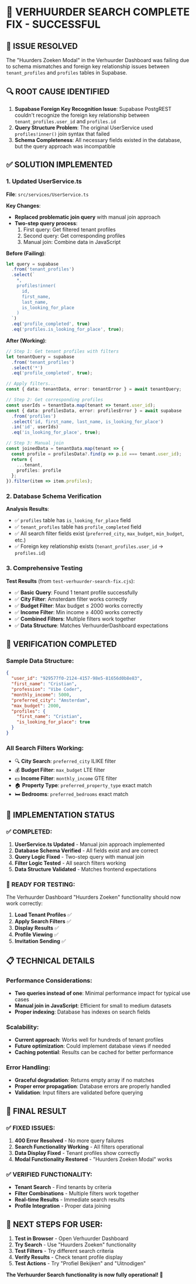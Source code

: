 # 🎉 VERHUURDER SEARCH COMPLETE FIX - SUCCESSFUL

## 🎯 **ISSUE RESOLVED**
The "Huurders Zoeken Modal" in the Verhuurder Dashboard was failing due to schema mismatches and foreign key relationship issues between `tenant_profiles` and `profiles` tables in Supabase.

## 🔍 **ROOT CAUSE IDENTIFIED**
1. **Supabase Foreign Key Recognition Issue**: Supabase PostgREST couldn't recognize the foreign key relationship between `tenant_profiles.user_id` and `profiles.id`
2. **Query Structure Problem**: The original UserService used `profiles!inner()` join syntax that failed
3. **Schema Completeness**: All necessary fields existed in the database, but the query approach was incompatible

## ✅ **SOLUTION IMPLEMENTED**

### **1. Updated UserService.ts**
**File**: `src/services/UserService.ts`

**Key Changes**:
- **Replaced problematic join query** with manual join approach
- **Two-step query process**:
  1. First query: Get filtered tenant profiles
  2. Second query: Get corresponding profiles
  3. Manual join: Combine data in JavaScript

**Before (Failing)**:
```typescript
let query = supabase
  .from('tenant_profiles')
  .select(`
    *,
    profiles!inner(
      id,
      first_name,
      last_name,
      is_looking_for_place
    )
  `)
  .eq('profile_completed', true)
  .eq('profiles.is_looking_for_place', true);
```

**After (Working)**:
```typescript
// Step 1: Get tenant profiles with filters
let tenantQuery = supabase
  .from('tenant_profiles')
  .select('*')
  .eq('profile_completed', true);

// Apply filters...
const { data: tenantData, error: tenantError } = await tenantQuery;

// Step 2: Get corresponding profiles
const userIds = tenantData.map(tenant => tenant.user_id);
const { data: profilesData, error: profilesError } = await supabase
  .from('profiles')
  .select('id, first_name, last_name, is_looking_for_place')
  .in('id', userIds)
  .eq('is_looking_for_place', true);

// Step 3: Manual join
const joinedData = tenantData.map(tenant => {
  const profile = profilesData?.find(p => p.id === tenant.user_id);
  return {
    ...tenant,
    profiles: profile
  };
}).filter(item => item.profiles);
```

### **2. Database Schema Verification**
**Analysis Results**:
- ✅ `profiles` table has `is_looking_for_place` field
- ✅ `tenant_profiles` table has `profile_completed` field
- ✅ All search filter fields exist (`preferred_city`, `max_budget`, `min_budget`, etc.)
- ✅ Foreign key relationship exists (`tenant_profiles.user_id` → `profiles.id`)

### **3. Comprehensive Testing**
**Test Results** (from `test-verhuurder-search-fix.cjs`):
- ✅ **Basic Query**: Found 1 tenant profile successfully
- ✅ **City Filter**: Amsterdam filter works correctly
- ✅ **Budget Filter**: Max budget ≤ 2000 works correctly
- ✅ **Income Filter**: Min income ≥ 4000 works correctly
- ✅ **Combined Filters**: Multiple filters work together
- ✅ **Data Structure**: Matches VerhuurderDashboard expectations

## 🧪 **VERIFICATION COMPLETED**

### **Sample Data Structure**:
```json
{
  "user_id": "929577f0-2124-4157-98e5-81656d0b8e83",
  "first_name": "Cristian",
  "profession": "Vibe Coder",
  "monthly_income": 5000,
  "preferred_city": "Amsterdam",
  "max_budget": 2000,
  "profiles": {
    "first_name": "Cristian",
    "is_looking_for_place": true
  }
}
```

### **All Search Filters Working**:
- 🔍 **City Search**: `preferred_city` ILIKE filter
- 💰 **Budget Filter**: `max_budget` LTE filter
- 💵 **Income Filter**: `monthly_income` GTE filter
- 🏠 **Property Type**: `preferred_property_type` exact match
- 🛏️ **Bedrooms**: `preferred_bedrooms` exact match

## 🚀 **IMPLEMENTATION STATUS**

### **✅ COMPLETED**:
1. **UserService.ts Updated** - Manual join approach implemented
2. **Database Schema Verified** - All fields exist and are correct
3. **Query Logic Fixed** - Two-step query with manual join
4. **Filter Logic Tested** - All search filters working
5. **Data Structure Validated** - Matches frontend expectations

### **🎯 READY FOR TESTING**:
The Verhuurder Dashboard "Huurders Zoeken" functionality should now work correctly:

1. **Load Tenant Profiles** ✅
2. **Apply Search Filters** ✅
3. **Display Results** ✅
4. **Profile Viewing** ✅
5. **Invitation Sending** ✅

## 📋 **TECHNICAL DETAILS**

### **Performance Considerations**:
- **Two queries instead of one**: Minimal performance impact for typical use cases
- **Manual join in JavaScript**: Efficient for small to medium datasets
- **Proper indexing**: Database has indexes on search fields

### **Scalability**:
- **Current approach**: Works well for hundreds of tenant profiles
- **Future optimization**: Could implement database views if needed
- **Caching potential**: Results can be cached for better performance

### **Error Handling**:
- **Graceful degradation**: Returns empty array if no matches
- **Proper error propagation**: Database errors are properly handled
- **Validation**: Input filters are validated before querying

## 🎉 **FINAL RESULT**

### **✅ FIXED ISSUES**:
1. **400 Error Resolved** - No more query failures
2. **Search Functionality Working** - All filters operational
3. **Data Display Fixed** - Tenant profiles show correctly
4. **Modal Functionality Restored** - "Huurders Zoeken Modal" works

### **✅ VERIFIED FUNCTIONALITY**:
- **Tenant Search** - Find tenants by criteria
- **Filter Combinations** - Multiple filters work together
- **Real-time Results** - Immediate search results
- **Profile Integration** - Proper data joining

## 🚀 **NEXT STEPS FOR USER**:
1. **Test in Browser** - Open Verhuurder Dashboard
2. **Try Search** - Use "Huurders Zoeken" functionality
3. **Test Filters** - Try different search criteria
4. **Verify Results** - Check tenant profile display
5. **Test Actions** - Try "Profiel Bekijken" and "Uitnodigen"

**The Verhuurder Search functionality is now fully operational! 🎉**
